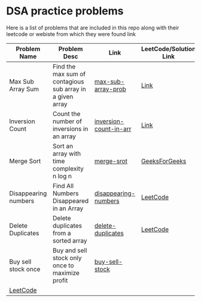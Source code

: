 # DSA practice problems 

Here is a list of problems that are included in this repo along with their leetcode or webiste from which they were found link

| Problem Name | Problem Desc | Link | LeetCode/Solution Link |
|--------------|--------------------|------| -------- |
| Max Sub Array Sum | Find the max sum of contagious sub array in a given array | [max-sub-array-prob](./max-subarray-prob.py) | [Link](https://leetcode.com/problems/maximum-subarray/)|
| Inversion Count | Count the number of inversions in an array | [inversion-count-in-arr](./inversion-count-in-arr.py) | [Link](https://afteracademy.com/blog/inversion-count-in-an-array)|
| Merge Sort | Sort an array with time complexity n log n | [merge-srot](./merge-sort.py)|[GeeksForGeeks](https://www.geeksforgeeks.org/merge-sort/)
| Disappearing numbers | Find All Numbers Disappeared in an Array | [disappearing-numbers](./disappearing-numbers.py) | [LeetCode](https://leetcode.com/problems/find-all-numbers-disappeared-in-an-array/)
| Delete Duplicates | Delete duplicates from a sorted array | [delete-duplicates](./delete-dups-sorted-arr.py)|[LeetCode](https://leetcode.com/problems/remove-duplicates-from-sorted-array/)
| Buy sell stock once | Buy and sell stock only once to maximize profit | [buy-sell-stock](./buy-sell-stock.py)|
| [LeetCode](https://leetcode.com/problems/best-time-to-buy-and-sell-stock/)